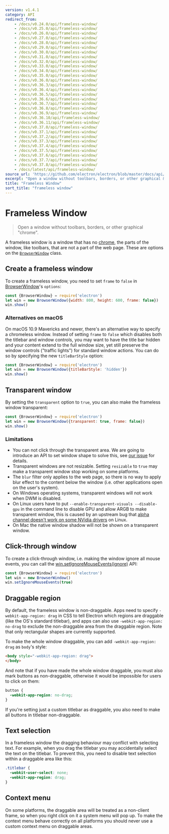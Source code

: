 ```yaml
---
version: v1.4.1
category: API
redirect_from:
    - /docs/v0.24.0/api/frameless-window/
    - /docs/v0.25.0/api/frameless-window/
    - /docs/v0.26.0/api/frameless-window/
    - /docs/v0.27.0/api/frameless-window/
    - /docs/v0.28.0/api/frameless-window/
    - /docs/v0.29.0/api/frameless-window/
    - /docs/v0.30.0/api/frameless-window/
    - /docs/v0.31.0/api/frameless-window/
    - /docs/v0.32.0/api/frameless-window/
    - /docs/v0.33.0/api/frameless-window/
    - /docs/v0.34.0/api/frameless-window/
    - /docs/v0.35.0/api/frameless-window/
    - /docs/v0.36.0/api/frameless-window/
    - /docs/v0.36.3/api/frameless-window/
    - /docs/v0.36.4/api/frameless-window/
    - /docs/v0.36.5/api/frameless-window/
    - /docs/v0.36.6/api/frameless-window/
    - /docs/v0.36.7/api/frameless-window/
    - /docs/v0.36.8/api/frameless-window/
    - /docs/v0.36.9/api/frameless-window/
    - /docs/v0.36.10/api/frameless-window/
    - /docs/v0.36.11/api/frameless-window/
    - /docs/v0.37.0/api/frameless-window/
    - /docs/v0.37.1/api/frameless-window/
    - /docs/v0.37.2/api/frameless-window/
    - /docs/v0.37.3/api/frameless-window/
    - /docs/v0.37.4/api/frameless-window/
    - /docs/v0.37.5/api/frameless-window/
    - /docs/v0.37.6/api/frameless-window/
    - /docs/v0.37.7/api/frameless-window/
    - /docs/v0.37.8/api/frameless-window/
    - /docs/latest/api/frameless-window/
source_url: 'https://github.com/electron/electron/blob/master/docs/api/frameless-window.md'
excerpt: "Open a window without toolbars, borders, or other graphical &quot;chrome&quot;."
title: "Frameless Window"
sort_title: "frameless window"
---
```


# Frameless Window

> Open a window without toolbars, borders, or other graphical "chrome".

A frameless window is a window that has no
[chrome](https://developer.mozilla.org/en-US/docs/Glossary/Chrome), the parts of
the window, like toolbars, that are not a part of the web page. These are
options on the [`BrowserWindow`](http://electron.atom.io/docs/api/browser-window) class.

## Create a frameless window

To create a frameless window, you need to set `frame` to `false` in
[BrowserWindow](http://electron.atom.io/docs/api/browser-window)'s `options`:


```javascript
const {BrowserWindow} = require('electron')
let win = new BrowserWindow({width: 800, height: 600, frame: false})
win.show()
```

### Alternatives on macOS

On macOS 10.9 Mavericks and newer, there's an alternative way to specify
a chromeless window. Instead of setting `frame` to `false` which disables
both the titlebar and window controls, you may want to have the title bar
hidden and your content extend to the full window size, yet still preserve
the window controls ("traffic lights") for standard window actions.
You can do so by specifying the new `titleBarStyle` option:

```javascript
const {BrowserWindow} = require('electron')
let win = new BrowserWindow({titleBarStyle: 'hidden'})
win.show()
```

## Transparent window

By setting the `transparent` option to `true`, you can also make the frameless
window transparent:

```javascript
const {BrowserWindow} = require('electron')
let win = new BrowserWindow({transparent: true, frame: false})
win.show()
```

### Limitations

* You can not click through the transparent area. We are going to introduce an
  API to set window shape to solve this, see
  [our issue](https://github.com/electron/electron/issues/1335) for details.
* Transparent windows are not resizable. Setting `resizable` to `true` may make
  a transparent window stop working on some platforms.
* The `blur` filter only applies to the web page, so there is no way to apply
  blur effect to the content below the window (i.e. other applications open on
  the user's system).
* On Windows operating systems, transparent windows will not work when DWM is
  disabled.
* On Linux users have to put `--enable-transparent-visuals --disable-gpu` in
  the command line to disable GPU and allow ARGB to make transparent window,
  this is caused by an upstream bug that [alpha channel doesn't work on some
  NVidia drivers](https://code.google.com/p/chromium/issues/detail?id=369209) on
  Linux.
* On Mac the native window shadow will not be shown on a transparent window.

## Click-through window

To create a click-through window, i.e. making the window ignore all mouse
events, you can call the [win.setIgnoreMouseEvents(ignore)][ignore-mouse-events]
API:

```javascript
const {BrowserWindow} = require('electron')
let win = new BrowserWindow()
win.setIgnoreMouseEvents(true)
```

## Draggable region

By default, the frameless window is non-draggable. Apps need to specify
`-webkit-app-region: drag` in CSS to tell Electron which regions are draggable
(like the OS's standard titlebar), and apps can also use
`-webkit-app-region: no-drag` to exclude the non-draggable area from the
 draggable region. Note that only rectangular shapes are currently supported.

To make the whole window draggable, you can add `-webkit-app-region: drag` as
`body`'s style:

```html
<body style="-webkit-app-region: drag">
</body>
```

And note that if you have made the whole window draggable, you must also mark
buttons as non-draggable, otherwise it would be impossible for users to click on
them:

```css
button {
  -webkit-app-region: no-drag;
}
```

If you're setting just a custom titlebar as draggable, you also need to make all
buttons in titlebar non-draggable.

## Text selection

In a frameless window the dragging behaviour may conflict with selecting text.
For example, when you drag the titlebar you may accidentally select the text on
the titlebar. To prevent this, you need to disable text selection within a
draggable area like this:

```css
.titlebar {
  -webkit-user-select: none;
  -webkit-app-region: drag;
}
```

## Context menu

On some platforms, the draggable area will be treated as a non-client frame, so
when you right click on it a system menu will pop up. To make the context menu
behave correctly on all platforms you should never use a custom context menu on
draggable areas.

[ignore-mouse-events]: http://electron.atom.io/docs/api/browser-window#winsetignoremouseeventsignore
